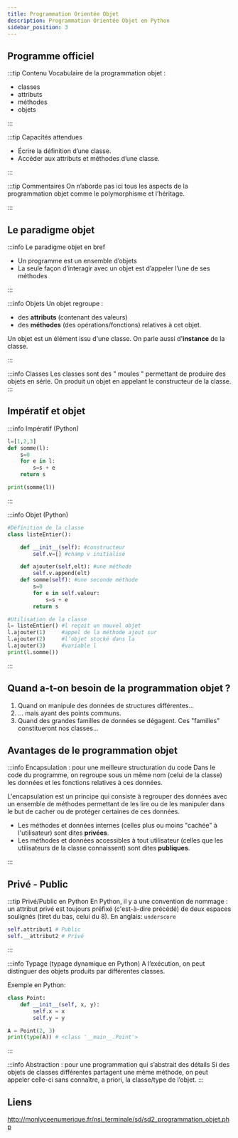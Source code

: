 ```yaml
---
title: Programmation Orientée Objet
description: Programmation Orientée Objet en Python
sidebar_position: 3
---
```


## Programme officiel

:::tip Contenu
Vocabulaire de la programmation objet :

- classes
- attributs
- méthodes
- objets

:::

:::tip Capacités attendues

- Écrire la définition d’une classe.
- Accéder aux attributs et méthodes d’une classe.

:::

:::tip Commentaires
On n’aborde pas ici tous les aspects de la programmation objet comme le polymorphisme et l’héritage.

:::

## Le paradigme objet

:::info Le paradigme objet en bref

- Un programme est un ensemble d’objets
- La seule façon d’interagir avec un objet est d’appeler l’une de ses méthodes

:::

:::info Objets
Un objet regroupe :

- des **attributs** (contenant des valeurs)
- des **méthodes** (des opérations/fonctions) relatives à cet objet.

Un objet est un élément issu d'une classe. On parle aussi d'**instance** de la classe.

:::

:::info Classes
Les classes sont des " moules " permettant de produire des objets en
série. On produit un objet en appelant le constructeur de la classe.
:::

## Impératif et objet

:::info Impératif (Python)

```python
l=[1,2,3]
def somme(l):
    s=0
    for e in l:
        s=s + e
    return s

print(somme(l))
```

:::

:::info Objet (Python)

```python
#Définition de la classe
class listeEntier():

    def __init__(self): #constructeur
        self.v=[] #champ v initialisé

    def ajouter(self,elt): #une méthode
        self.v.append(elt)
    def somme(self): #une seconde méthode
        s=0
        for e in self.valeur:
            s=s + e
        return s

#Utilisation de la classe
l= listeEntier() #l reçoit un nouvel objet
l.ajouter(1)     #appel de la méthode ajout sur
l.ajouter(2)     #l’objet stocké dans la
l.ajouter(3)     #variable l
print(l.somme())
```

:::

## Quand a-t-on besoin de la programmation objet ?

1. Quand on manipule des données de structures différentes...
2. ... mais ayant des points communs.
3. Quand des grandes familles de données se dégagent.
   Ces "familles" constitueront nos classes...

## Avantages de le programmation objet

:::info Encapsulation : pour une meilleure structuration du code
Dans le code du programme, on regroupe sous un même nom (celui de la
classe) les données et les fonctions relatives à ces données.

L'encapsulation est un principe qui consiste à regrouper des données avec un ensemble de méthodes permettant de les lire ou de les manipuler dans le but de cacher ou de protéger certaines de ces données.

- Les méthodes et données internes (celles plus ou moins "cachée" à l'utilisateur) sont dites **privées**.
- Les méthodes et données accessibles à tout utilisateur (celles que les utilisateurs de la classe connaissent) sont dites **publiques**.

:::

## Privé - Public

:::tip Privé/Public en Python
En Python, il y a une convention de nommage : un attribut privé est toujours préfixé (c'est-à-dire précédé) de deux espaces soulignés (tiret du bas, celui du 8). En anglais: `underscore`

```python
self.attribut1 # Public
self.__attribut2 # Privé
```

:::

:::info Typage (typage dynamique en Python)
A l’exécution, on peut distinguer des objets produits par différentes classes.

Exemple en Python:

```python
class Point:
    def __init__(self, x, y):
        self.x = x
        self.y = y

A = Point(2, 3)
print(type(A)) # <class '__main__.Point'>
```

:::

:::info Abstraction : pour une programmation qui s’abstrait des détails
Si des objets de classes différentes partagent une même méthode, on peut
appeler celle-ci sans connaître, a priori, la classe/type de l’objet.
:::

## Liens

http://monlyceenumerique.fr/nsi_terminale/sd/sd2_programmation_objet.php
